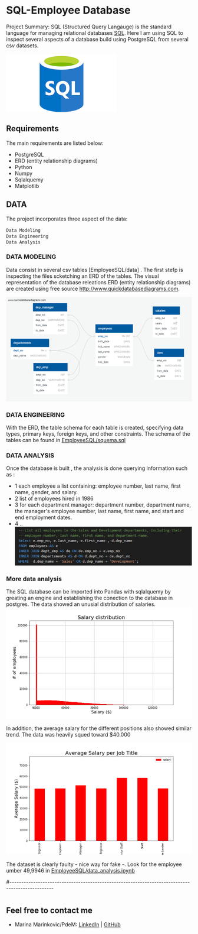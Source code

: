 # SQL-Employee Database

Project Summary:
SQL (Structured Query Langauge) is the standard language for managing relational databases [SQL](https://en.wikipedia.org/wiki/SQL). Here I am using SQL to inspect several aspects of a database build using PostgreSQL from several csv datasets. 

![](EmployeeSQL/Images/sql_logo.png)

## Requirements
The main requirements are listed below:

- PostgreSQL 
- ERD (entity relationship diagrams)
- Python 
- Numpy
- Sqlalquemy
- Matplotlib

## DATA
The project incorporates three aspect of the data: 

    Data Modeling
    Data Engineering
    Data Analysis

### DATA MODELING

Data consist in several csv tables [EmployeeSQL/data] . The first stefp is inspecting the files scketching an ERD of the tables. The visual representation of the database releations ERD (entity relationship diagrams) are created using free source http://www.quickdatabasediagrams.com. 

![](EmployeeSQL/Images/QuickDBD-EmployeeSQL.png)

### DATA ENGINEERING

With the ERD, the table schema for each table is created, specifying data types, primary keys, foreign keys, and other constraints.  The schema of the tables can be found in [EmployeeSQL/squema.sql](EmployeeSQL/squema.sql)

### DATA ANALYSIS 

Once the database is built , the analysis is done querying information such as : 

- 1 each employee a list containing: employee number, last name, first name, gender, and salary.
- 2 list of employees hired in 1986
- 3 for each department manager: department number, department name, the manager's employee number, last name, first name, and start and end employment dates.
- 4 .. 
![](EmployeeSQL/Images/query.png)

### More data analysis

The SQL database can be imported into Pandas with sqlalquemy by greating an engine and establishing the conection to the database in postgres. The data showed an unusial distribution of salaries. 
![](EmployeeSQL/Images/salaryrangehystogram.png)

In addition, the average salary for the different positions also showed similar trend. The data was heavily squed toward $40.000

![](EmployeeSQL/Images/salaryJob.png)

The dataset is clearly faulty - nice way for fake -. Look for the employee umber 49,9946 in [EmployeeSQL/data_analysis.ipynb](EmployeeSQL/data_analysis.ipynb) 

#------------------------------------------------------------------------------------------------
#
## Feel free to contact me
* Marina Marinkovic/PdeM: [LinkedIn](https://www.linkedin.com/in/marinamarinkovic/) | [GitHub](https://github.com/MPdeM)
